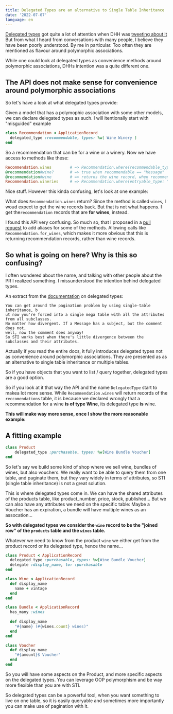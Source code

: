 ```yaml
---
title: Delegated Types are an alternative to Single Table Inheritance
date: '2022-07-07'
language: en
---
```


[Delegated types](https://api.rubyonrails.org/classes/ActiveRecord/DelegatedType.html) got quite a lot of attention when DHH was [tweeting about it](https://twitter.com/dhh/status/1323936556424564736)
But from what I heard from conversations with many people, 
I believe they have been poorly understood. 
By me in particular. 
Too often they are mentioned as flavour around polymorphic associations. 

While one could look at delegated types as convenience methods around polymorphic associations,
DHHs intention was a quite different one.

## The API does not make sense for convenience around polymorphic associations

So let's have a look at what delegated types provide:

Given a model that has a polymophic association with some other models, 
we can declare delegated types as such. 
I will itentionally start with "misguided" example

```ruby
class Recommendation < ApplicationRecord
  delegated_type :recommendable, types: %w[ Wine Winery ]
end
```

So a recommendation that can be for a wine or a winery. 
Now we have access to methods like these:

```ruby
Recommendation.wines        # => Recommendation.where(recommendable_type: "Wine")
@recommendation#wine?       # => true when recommendable == "Message"
@recommendation#wine        # => returns the wine record, when recommendable_type == "Wine", otherwise nil
Recommendation.wineries     # => Recommendation.where(entryable_type: "Comment")
```

Nice stuff. 
However this kinda confusing, let's look at one example:

What does `Recommendation.wines`  return? 
Since the method is called `wines`, I woud expect to get the wine records back. 
But that is not what happens.
I get the`recommendation` records that are **for wines**, instead.

I found this API very confusing. 
So much so, that I proposed in a [pull request](https://github.com/rails/rails/pull/41506) 
to add aliases for some of the methods.
Allowing calls like `Recommendation.for_wines`,
which makes it more obvious that this is returning recommendation records, 
rather than wine records.

## So what is going on here? Why is this so confusing?

I often wondered about the name, and talking with other people about the PR I realized something.
I missunderstood the intention behind delegated types.

An extract from the [documentation](https://api.rubyonrails.org/classes/ActiveRecord/DelegatedType.html) on delegated types:

```
You can get around the pagination problem by using single-table inheritance, b
ut now you're forced into a single mega table with all the attributes from all subclasses. 
No matter how divergent. If a Message has a subject, but the comment does not, 
well, now the comment does anyway! 
So STI works best when there's little divergence between the subclasses and their attributes.
```

Actually if you read the entire docs, 
it fully introduces delegated types not as convenience around polymorphic associations. 
They are presented as as an alternative to single table inheritance or multiple tables.

So if you have objects that you want to list / query together,
delegated types are a good option.

So if you look at it that way
the API and the name `DelegatedType` start to makea lot more sense. 
While `Recommendation.wines` will return records of the `reccomendations` table,
it is because we declared wrongly that a recommendation for a wine **is of type Wine**, its delegated type **is** wine.

**This will make way more sense, once I show the more reasonable example:**

## A fitting example

```ruby
class Product
	delegated_type :purchasable, types: %w[Wine Bundle Voucher]
end
```

So let's say we build some kind of shop where we sell wine, bundles of wines, but also vouchers.
We really want to be able to query them from one table, and paginate them, but they vary widely in terms of attributes, so STI (single table inheritance) is not a great solution.

This is where delegated types come in. We can have the shared attributes of the products table, like product_number, price, stock, published…
But we can also have any attributes we need on the specific table: Maybe a Voucher has an expiration, a bundle will have multiple wines as an assocation…

**So with delegated types we consider the `wine` record to be the "joined row" of the
`products` table and the `wines` table.**

Whatever we need to know from the product `wine` we either get from the product record or its delegated type, hence the name…

```ruby
class Product < ApplicationRecord
  delegated_type :purchasable, types: %w[Wine Bundle Voucher]
  delegate :display_name, to: :purchasable
end

class Wine < ApplicationRecord
  def display_name
    name + vintage
  end
end

class Bundle < ApplicationRecord
  has_many :wines
  
  def display_name
    "#{name} (#{wines.count} wines)"
  end
end

class Voucher
  def display_name
  	"#{amount}$ Voucher"
  end
end
```

So you will have some aspects on the Product, and more specific aspects on the delegated types. 
You can leverage OOP polymorphism and be way more flexible than you are with STI.

So delegated types can be a powerful tool, when you want something to live on one table, so it is easily queryable
and sometimes more importantly you can make use of pagination with it.


